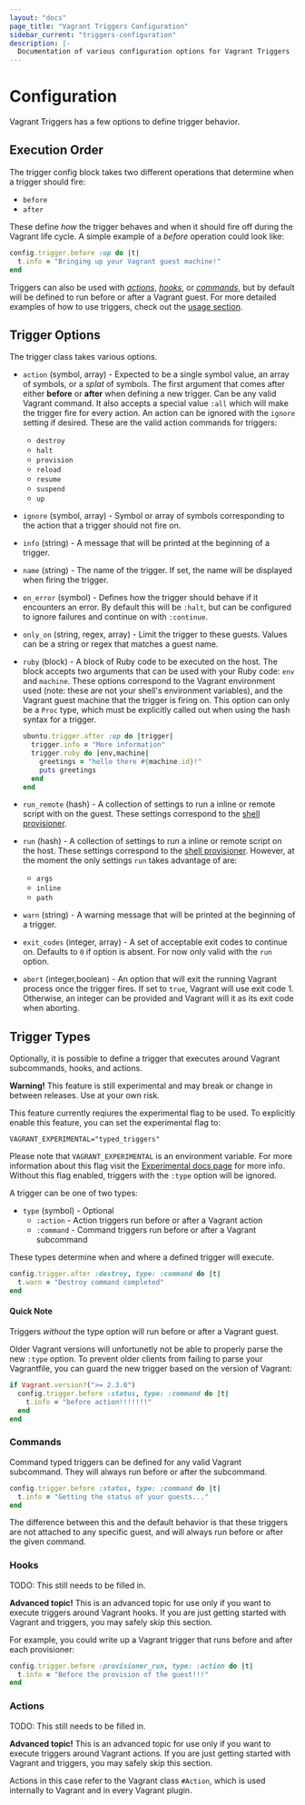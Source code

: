```yaml
---
layout: "docs"
page_title: "Vagrant Triggers Configuration"
sidebar_current: "triggers-configuration"
description: |-
  Documentation of various configuration options for Vagrant Triggers
---
```


# Configuration

Vagrant Triggers has a few options to define trigger behavior.

## Execution Order

The trigger config block takes two different operations that determine when a trigger
should fire:

* `before`
* `after`

These define _how_ the trigger behaves and when it should fire off during
the Vagrant life cycle. A simple example of a _before_ operation could look like:

```ruby
config.trigger.before :up do |t|
  t.info = "Bringing up your Vagrant guest machine!"
end
```

Triggers can also be used with [_actions_](#actions), [_hooks_](#hooks), or [_commands_](#commands),
but by default will be defined to run before or after a Vagrant guest. For more
detailed examples of how to use triggers, check out the [usage section](/docs/triggers/usage.html).

## Trigger Options

The trigger class takes various options.

* `action` (symbol, array) - Expected to be a single symbol value, an array of symbols, or a _splat_ of symbols. The first argument that comes after either __before__ or __after__ when defining a new trigger. Can be any valid Vagrant command. It also accepts a special value `:all` which will make the trigger fire for every action. An action can be ignored with the `ignore` setting if desired. These are the valid action commands for triggers:

  - `destroy`
  - `halt`
  - `provision`
  - `reload`
  - `resume`
  - `suspend`
  - `up`

* `ignore` (symbol, array) - Symbol or array of symbols corresponding to the action that a trigger should not fire on.

* `info` (string) - A message that will be printed at the beginning of a trigger.

* `name` (string) - The name of the trigger. If set, the name will be displayed when firing the trigger.

* `on_error` (symbol) - Defines how the trigger should behave if it encounters an error. By default this will be `:halt`, but can be configured to ignore failures and continue on with `:continue`.

* `only_on` (string, regex, array) - Limit the trigger to these guests. Values can be a string or regex that matches a guest name.

* `ruby` (block) - A block of Ruby code to be executed on the host. The block accepts two arguments that can be used with your Ruby code: `env` and `machine`. These options correspond to the Vagrant environment used (note: these are not your shell's environment variables), and the Vagrant guest machine that the trigger is firing on. This option can only be a `Proc` type, which must be explicitly called out when using the hash syntax for a trigger.

    ```ruby
    ubuntu.trigger.after :up do |trigger|
      trigger.info = "More information"
      trigger.ruby do |env,machine|
        greetings = "hello there #{machine.id}!"
        puts greetings
      end
    end
    ```

* `run_remote` (hash) - A collection of settings to run a inline or remote script with on the guest. These settings correspond to the [shell provisioner](/docs/provisioning/shell.html).

* `run` (hash) - A collection of settings to run a inline or remote script on the host. These settings correspond to the [shell provisioner](/docs/provisioning/shell.html). However, at the moment the only settings `run` takes advantage of are:
  + `args`
  + `inline`
  + `path`

* `warn` (string) - A warning message that will be printed at the beginning of a trigger.

* `exit_codes` (integer, array) - A set of acceptable exit codes to continue on. Defaults to `0` if option is absent. For now only valid with the `run` option.

* `abort` (integer,boolean) - An option that will exit the running Vagrant process once the trigger fires. If set to `true`, Vagrant will use exit code 1. Otherwise, an integer can be provided and Vagrant will it as its exit code when aborting.

## Trigger Types

Optionally, it is possible to define a trigger that executes around Vagrant subcommands,
hooks, and actions.

<div class="alert alert-warning">
  <strong>Warning!</strong> This feature is still experimental and may break or
  change in between releases. Use at your own risk.

  This feature currently reqiures the experimental flag to be used. To explicitly enable this feature, you can set the experimental flag to:

  ```
  VAGRANT_EXPERIMENTAL="typed_triggers"
  ```

  Please note that `VAGRANT_EXPERIMENTAL` is an environment variable. For more
  information about this flag visit the [Experimental docs page](/docs/experimental/)
  for more info. Without this flag enabled, triggers with the `:type` option
  will be ignored.
</div>


A trigger can be one of two types:

* `type` (symbol) - Optional
  - `:action` - Action triggers run before or after a Vagrant action
  - `:command` - Command triggers run before or after a Vagrant subcommand

These types determine when and where a defined trigger will execute.

```ruby
config.trigger.after :destroy, type: :command do |t|
  t.warn = "Destroy command completed"
end
```

#### Quick Note

Triggers _without_ the type option will run before or after a Vagrant guest.

Older Vagrant versions will unfortunetly not be able to properly parse the new
`:type` option. To prevent older clients from failing to parse your Vagrantfile,
you can guard the new trigger based on the version of Vagrant:

```ruby
if Vagrant.version?(">= 2.3.0")
  config.trigger.before :status, type: :command do |t|
    t.info = "before action!!!!!!!"
  end
end
```

### Commands

Command typed triggers can be defined for any valid Vagrant subcommand. They will always
run before or after the subcommand.

```ruby
config.trigger.before :status, type: :command do |t|
  t.info = "Getting the status of your guests..."
end
```

The difference between this and the default behavior is that these triggers are
not attached to any specific guest, and will always run before or after the given
command.

### Hooks

TODO: This still needs to be filled in.

<div class="alert alert-warning">
  <strong>Advanced topic!</strong> This is an advanced topic for use only if
  you want to execute triggers around Vagrant hooks. If you are just getting
  started with Vagrant and triggers, you may safely skip this section.
</div>


For example, you could write up a Vagrant trigger that runs before
and after each provisioner:

```ruby
config.trigger.before :provisioner_run, type: :action do |t|
  t.info = "Before the provision of the guest!!!"
end
```

### Actions

TODO: This still needs to be filled in.

<div class="alert alert-warning">
  <strong>Advanced topic!</strong> This is an advanced topic for use only if
  you want to execute triggers around Vagrant actions. If you are just getting
  started with Vagrant and triggers, you may safely skip this section.
</div>

Actions in this case refer to the Vagrant class `#Action`, which is used internally
to Vagrant and in every Vagrant plugin.
